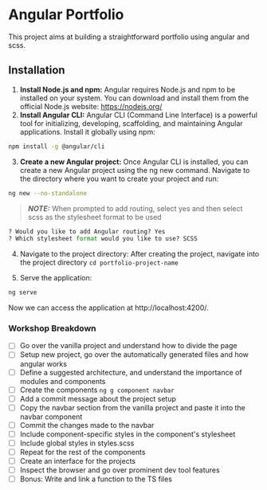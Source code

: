 # Angular Portfolio 
This project aims at building a straightforward portfolio using angular and scss. 

## Installation
1.  **Install Node.js and npm:** Angular requires Node.js and npm to be installed on your system. You can download and install them from the official Node.js website: https://nodejs.org/
2. **Install Angular CLI:** Angular CLI (Command Line Interface) is a powerful tool for initializing, developing, scaffolding, and maintaining Angular applications. Install it globally using npm:
```bash 
npm install -g @angular/cli
```
3. **Create a new Angular project:** Once Angular CLI is installed, you can create a new Angular project using the ng new command. Navigate to the directory where you want to create your project and run:
```bash 
ng new --no-standalone
```

> **_NOTE:_**  When prompted to add routing, select yes and then select scss as the stylesheet format to be used
```python
? Would you like to add Angular routing? Yes
? Which stylesheet format would you like to use? SCSS
```
4. Navigate to the project directory: After creating the project, navigate into the project directory `cd portfolio-project-name`

5. Serve the application: 
```bash
ng serve
```
Now we can access the application at http://localhost:4200/.


### Workshop Breakdown
- [ ]  Go over the vanilla project and understand how to divide the page 
- [ ]  Setup new project, go over the automatically generated files and how angular works 
- [ ]  Define a suggested architecture, and understand the importance of modules and components
- [ ]  Create the components 
        ```
        ng g component navbar
        ```
- [ ]  Add a commit message about the project setup 
- [ ]  Copy the navbar section from the vanilla project and paste it into the navbar component
- [ ]  Commit the changes made to the navbar
- [ ]  Include component-specific styles in the component's stylesheet 
- [ ]  Include global styles in styles.scss 
- [ ]  Repeat for the rest of the components
- [ ]  Create an interface for the projects
- [ ]  Inspect the browser and go over prominent dev tool features
- [ ]  Bonus: Write and link a function to the TS files 
